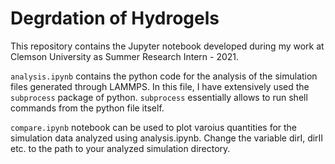 # Degrdation of Hydrogels 

This repository contains the Jupyter notebook developed during my work at Clemson University as Summer Research Intern - 2021. 

`analysis.ipynb` contains the python code for the analysis of the simulation files generated through LAMMPS. In this file, I have extensively used the `subprocess` package of python. `subprocess` essentially allows to run shell commands from the python file itself. 

`compare.ipynb` notebook can be used to plot varoius quantities for the simulation data analyzed using analysis.ipynb. Change the variable dirI, dirII etc. to the path to your analyzed simulation directory.
